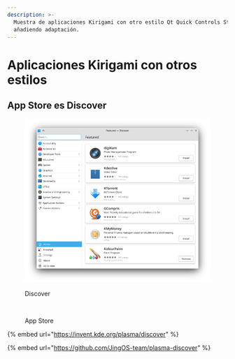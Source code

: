 ```yaml
---
description: >-
  Muestra de aplicaciones Kirigami con otro estilo Qt Quick Controls Style y
  añadiendo adaptación.
---
```


# Aplicaciones Kirigami con otros estilos

## App Store es Discover

<div>

<figure><img src="../../.gitbook/assets/kirigami-plasma-discover-3.png" alt=""><figcaption><p>Discover</p></figcaption></figure>

 

<figure><img src="https://tuxphones.com/content/images/size/w1000/2021/08/jingos_084022.png" alt=""><figcaption><p>App Store</p></figcaption></figure>

</div>

{% embed url="https://invent.kde.org/plasma/discover" %}

{% embed url="https://github.com/JingOS-team/plasma-discover" %}
